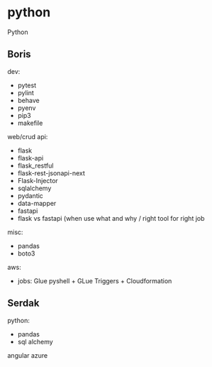 # python
Python

## Boris

dev:
* pytest
* pylint
* behave
* pyenv
* pip3
* makefile

web/crud api:
* flask
* flask-api
* flask_restful
* flask-rest-jsonapi-next
* Flask-Injector
* sqlalchemy
* pydantic
* data-mapper
* fastapi
* flask vs fastapi (when use what and why / right tool for right job

misc:
* pandas
* boto3

aws:
* jobs: Glue pyshell + GLue Triggers + Cloudformation

## Serdak

python:
* pandas
* sql alchemy

angular
azure

